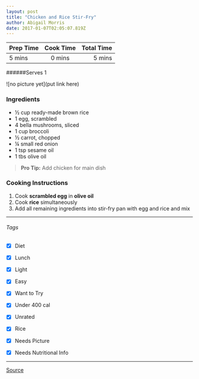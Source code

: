 ```yaml
---
layout: post
title: "Chicken and Rice Stir-Fry"
author: Abigail Morris
date: 2017-01-07T02:05:07.819Z
---
```


| Prep Time  | Cook Time    | Total Time  |
| ---------- |:------------:| -----------:|
| 5 mins    | 0 mins      | 5 mins     |


######Serves 1

![no picture yet](put link here)

### Ingredients

* ½ cup ready-made brown rice
* 1 egg, scrambled
* 4 bella mushrooms, sliced
* 1 cup broccoli
* ½ carrot, chopped
* ¼ small red onion
* 1 tsp sesame oil
* 1 tbs olive oil

> **Pro Tip:** Add chicken for main dish

### Cooking Instructions

1. Cook **scrambled egg** in **olive oil**
2. Cook **rice** simultaneously
3. Add all remaining ingredients into stir-fry pan with egg and rice and mix
---

###### Tags
- [x] Diet
- [x] Lunch
- [x] Light
- [x] Easy
- [x] Want to Try
- [x] Under 400 cal
- [x] Unrated
- [x] Rice
- [x] Needs Picture
- [x] Needs Nutritional Info


---

[Source](http://greatist.com/health/35-quick-and-healthy-low-calorie-lunches)


